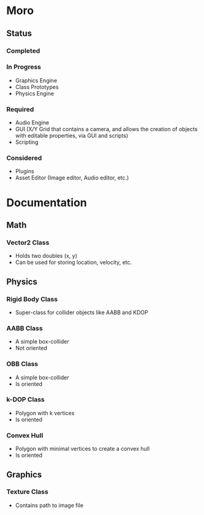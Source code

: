 # Moro
## Status
### Completed



### In Progress
  - Graphics Engine
  - Class Prototypes
  - Physics Engine



### Required
  - Audio Engine
  - GUI (X/Y Grid that contains a camera, and allows the creation of objects with editable properties, via GUI and scripts)
  - Scripting




### Considered
  - Plugins
  - Asset Editor (Image editor, Audio editor, etc.)



# Documentation

## Math

### Vector2 Class
  - Holds two doubles (x, y)
  - Can be used for storing location, velocity, etc.

## Physics
  
### Rigid Body Class
  - Super-class for collider objects like AABB and KDOP

### AABB Class
  - A simple box-collider
  - Not oriented

### OBB Class
  - A simple box-collider
  - Is oriented

### k-DOP Class
  - Polygon with k vertices
  - Is oriented

### Convex Hull
  - Polygon with minimal vertices to create a convex hull
  - Is oriented


## Graphics

### Texture Class
  - Contains path to image file

